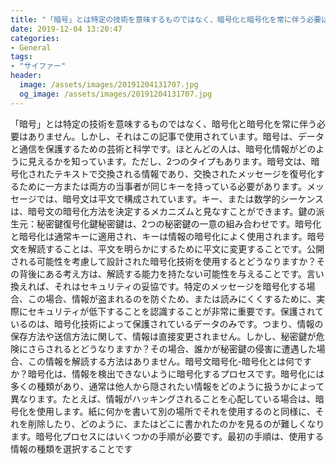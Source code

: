 ```yaml
---
title: "「暗号」とは特定の技術を意味するものではなく、暗号化と暗号化を常に伴う必要はありません。"
date: 2019-12-04 13:20:47
categories:
- General
tags:
- "サイファー"
header:
  image: /assets/images/20191204131707.jpg
  og_image: /assets/images/20191204131707.jpg
---
```


「暗号」とは特定の技術を意味するものではなく、暗号化と暗号化を常に伴う必要はありません。しかし、それはこの記事で使用されています。暗号は、データと通信を保護するための芸術と科学です。ほとんどの人は、暗号化情報がどのように見えるかを知っています。ただし、2つのタイプもあります。暗号文は、暗号化されたテキストで交換される情報であり、交換されたメッセージを復号化するために一方または両方の当事者が同じキーを持っている必要があります。メッセージでは、暗号文は平文で構成されています。キー、または数学的シーケンスは、暗号文の暗号化方法を決定するメカニズムと見なすことができます。鍵の派生元：秘密鍵復号化鍵秘密鍵は、2つの秘密鍵の一意の組み合わせです。暗号化と暗号化は通常キーに適用され、キーは情報の暗号化によく使用されます。暗号文を解読することは、平文を明らかにするために平文に変更することです。公開される可能性を考慮して設計された暗号化技術を使用するとどうなりますか？その背後にある考え方は、解読する能力を持たない可能性を与えることです。言い換えれば、それはセキュリティの妥協です。特定のメッセージを暗号化する場合、この場合、情報が盗まれるのを防ぐため、または読みにくくするために、実際にセキュリティが低下することを認識することが非常に重要です。保護されているのは、暗号化技術によって保護されているデータのみです。つまり、情報の保存方法や送信方法に関して、情報は直接変更されません。しかし、秘密鍵が危険にさらされるとどうなりますか？その場合、誰かが秘密鍵の侵害に遭遇した場合、この情報を解読する方法はありません。暗号文暗号化-暗号化とは何ですか？暗号化は、情報を検出できないように暗号化するプロセスです。暗号化には多くの種類があり、通常は他人から隠されたい情報をどのように扱うかによって異なります。たとえば、情報がハッキングされることを心配している場合は、暗号化を使用します。紙に何かを書いて別の場所でそれを使用するのと同様に、それを削除したり、どのように、またはどこに書かれたのかを見るのが難しくなります。暗号化プロセスにはいくつかの手順が必要です。最初の手順は、使用する情報の種類を選択することです
